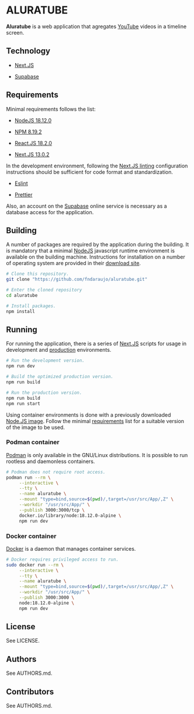 # ALURATUBE

**Aluratube** is a web application that agregates [YouTube](https://www.youtube.com/) videos in a timeline screen.

## Technology

-   [Next.JS](https://nextjs.org/)

-   [Supabase](https://supabase.com/)

## Requirements

Minimal requirements follows the list:

-   [NodeJS 18.12.0](https://nodejs.org/)

-   [NPM 8.19.2](https://www.npmjs.com/)

-   [React.JS 18.2.0](https://reactjs.org/)

-   [Next.JS 13.0.2](https://nextjs.org/)

In the development environment, following the [Next.JS linting](https://nextjs.org/docs/basic-features/eslint#eslint-config) configuration instructions should be sufficient for code format and standardization.

-   [Eslint](https://eslint.org/)

-   [Prettier](https://prettier.io/)

Also, an account on the [Supabase](https://supabase.com/) online service is necessary as a database access for the application.

## Building

A number of packages are required by the application during the building. It is mandatory that a minimal [NodeJS](https://nodejs.org/) javascript runtime environment is available on the building machine. Instructions for installation on a number of operating system are provided in their [download site](https://nodejs.org/en/download/).

```bash
# Clone this repository.
git clone "https://github.com/fndaraujo/aluratube.git"

# Enter the cloned repository
cd aluratube

# Install packages.
npm install
```

## Running

For running the application, there is a series of [Next.JS](https://nextjs.org/) scripts for usage in development and [production](https://nextjs.org/docs/deployment) environments.

```bash
# Run the development version.
npm run dev

# Build the optimized production version.
npm run build

# Run the production version.
npm run build
npm run start
```

Using container environments is done with a previously downloaded [Node.JS image](https://hub.docker.com/_/node). Follow the minimal [requirements](#requirements) list for a suitable version of the image to be used.

### Podman container

[Podman](https://podman.io/) is only available in the GNU/Linux distributions. It is possible to run rootless and daemonless containers.

```bash
# Podman does not require root access.
podman run --rm \
     --interactive \
     --tty \
     --name aluratube \
     --mount "type=bind,source=$(pwd)/,target=/usr/src/App/,Z" \
     --workdir "/usr/src/App/" \
     --publish 3000:3000/tcp \
     docker.io/library/node:18.12.0-alpine \
     npm run dev
```

### Docker container

[Docker](https://www.docker.com/) is a daemon that manages container services.

```bash
# Docker requires privileged access to run.
sudo docker run --rm \
     --interactive \
     --tty \
     --name aluratube \
     --mount "type=bind,source=$(pwd)/,target=/usr/src/App/,Z" \
     --workdir "/usr/src/App/" \
     --publish 3000:3000 \
     node:18.12.0-alpine \
     npm run dev
```

## License

See LICENSE.

## Authors

See AUTHORS.md.

## Contributors

See AUTHORS.md.
